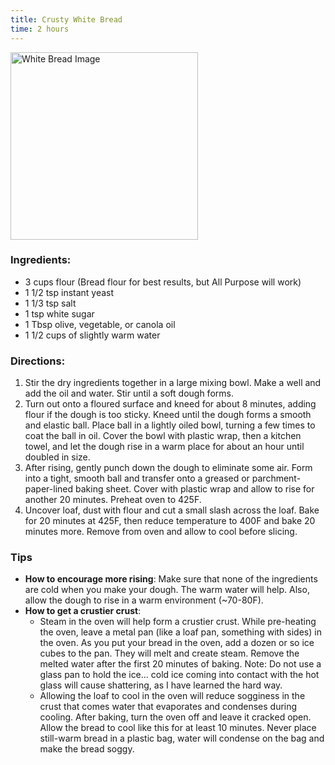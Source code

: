 ```yaml
---
title: Crusty White Bread
time: 2 hours
---
```


<img src="/_public/white-bread.jpg" alt="White Bread Image" width="300"/>

### Ingredients:

- 3 cups flour (Bread flour for best results, but All Purpose will work)
- 1 1/2 tsp instant yeast
- 1 1/3 tsp salt
- 1 tsp white sugar
- 1 Tbsp olive, vegetable, or canola oil
- 1 1/2 cups of slightly warm water

### Directions:

1. Stir the dry ingredients together in a large mixing bowl. Make a well and add the oil and water. Stir until a soft dough forms.
2. Turn out onto a floured surface and kneed for about 8 minutes, adding flour if the dough is too sticky. Kneed until the dough forms a smooth and elastic ball. Place ball in a lightly oiled bowl, turning a few times to coat the ball in oil. Cover the bowl with plastic wrap, then a kitchen towel, and let the dough rise in a warm place for about an hour until doubled in size.
3. After rising, gently punch down the dough to eliminate some air. Form into a tight, smooth ball and transfer onto a greased or parchment-paper-lined baking sheet. Cover with plastic wrap and allow to rise for another 20 minutes. Preheat oven to 425F.
4. Uncover loaf, dust with flour and cut a small slash across the loaf. Bake for 20 minutes at 425F, then reduce temperature to 400F and bake 20 minutes more. Remove from oven and allow to cool before slicing.

### Tips

- **How to encourage more rising**: Make sure that none of the ingredients are cold when you make your dough. The warm water will help. Also, allow the dough to rise in a warm environment (~70-80F). 
- **How to get a crustier crust**: 
  * Steam in the oven will help form a crustier crust. While pre-heating the oven, leave a metal pan (like a loaf pan, something with sides) in the oven. As you put your bread in the oven, add a dozen or so ice cubes to the pan. They will melt and create steam. Remove the melted water after the first 20 minutes of baking. Note: Do not use a glass pan to hold the ice... cold ice coming into contact with the hot glass will cause shattering, as I have learned the hard way.
  * Allowing the loaf to cool in the oven will reduce sogginess in the crust that comes water that evaporates and condenses during cooling. After baking, turn the oven off and leave it cracked open. Allow the bread to cool like this for at least 10 minutes. Never place still-warm bread in a plastic bag, water will condense on the bag and make the bread soggy.